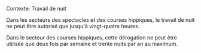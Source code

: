 Contexte: Travail de nuit

Dans les secteurs des spectacles et des courses hippiques, le travail de nuit ne peut être autorisé que jusqu'à vingt-quatre heures.

Dans le secteur des courses hippiques, cette dérogation ne peut être utilisée que deux fois par semaine et trente nuits par an au maximum.